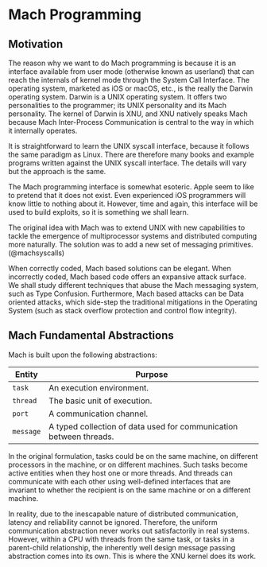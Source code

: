 # Mach Programming

## Motivation

The reason why we want to do Mach programming is because it is an interface available from user mode (otherwise known as userland) that can reach the internals of kernel mode through the System Call Interface.  The operating system, marketed as iOS or macOS, etc., is the really the Darwin operating system.  Darwin is a UNIX operating system.  It offers two personalities to the programmer; its UNIX personality and its Mach personality.  The kernel of Darwin is XNU, and XNU natively speaks Mach because Mach Inter-Process Communication is central to the way in which it internally operates.

It is straightforward to learn the UNIX syscall interface, because it follows the same paradigm as Linux.  There are therefore many books and example programs written against the UNIX syscall interface.  The details will vary but the approach is the same.

The Mach programming interface is somewhat esoteric.  Apple seem to like to pretend that it does not exist.  Even experienced iOS programmers will know  little to nothing about it.  However, time and again, this interface will be used to build exploits, so it is something we shall learn.

The original idea with Mach was to extend UNIX with new capabilities to tackle the emergence of multiprocessor systems and distributed computing more naturally.  The solution was to add a new set of messaging primitives.  (@machsyscalls)

When correctly coded, Mach based solutions can be elegant.  When incorrectly coded, Mach based code offers an expansive attack surface.  We shall study different techniques that abuse the Mach messaging system, such as Type Confusion.  Furthermore, Mach based attacks can be Data oriented attacks, which side-step the traditional mitigations in the Operating System (such as stack overflow protection and control flow integrity).

## Mach Fundamental Abstractions

Mach is built upon the following abstractions:

Entity | Purpose
--|--
`task` | An execution environment.
`thread` | The basic unit of execution.
`port` | A communication channel.
`message` | A typed collection of data used for communication between threads.

In the original formulation, tasks could be on the same machine, on different processors in the machine, or on different machines.  Such tasks become active entities when they host one or more threads.  And threads can communicate with each other using well-defined interfaces that are invariant to whether the recipient is on the same machine or on a different machine.

In reality, due to the inescapable nature of distributed communication, latency and reliability cannot be ignored.  Therefore, the uniform communication abstraction never works out satisfactorily in real systems.  However, within a CPU with threads from the same task, or tasks in a parent-child relationship, the inherently well design message passing abstraction comes into its own.  This is where the XNU kernel does its work.
